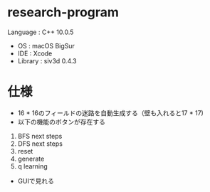 # research-program
 Language : C++ 10.0.5
- OS : macOS BigSur
- IDE : Xcode
- Library : siv3d 0.4.3


# 仕様
- 16 * 16のフィールドの迷路を自動生成する（壁も入れると17 * 17)
- 以下の機能のボタンが存在する
1. BFS next steps
2. DFS next steps
3. reset
4. generate
5. q learning

- GUIで見れる


